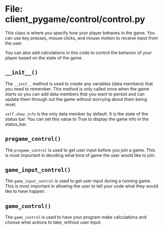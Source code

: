 # File: client_pygame/control/control.py

 This class is where you specify how your player behaves in the game.  You can use key presses, mouse clicks, and mouse motion to receive input from the user.

You can also add calculations in this code to control the behavior of your player based on the state of the game.


## `__init__()`

The `__init__` method is used to create any variables (data members) that you need to remember. This method is only called once when the game starts so you can add data members that you want to persist and can update them through out the game without worrying about them being reset.

`self.show_info` is the only data member by default. It is the state of the status bar. You can set this value to True to display the game info in the status_bar.


## `pregame_control()`

The `pregame_control` is used to get user input before you join a game.  This is most important in deciding what kind of game the user would like to join.


##  `game_input_control()`

The `game_input_control` is used to get user input during a running game.  This is most important in allowing the user to tell your code what they would like to have happen.


## `game_control()`

The `game_control` is used to have your program make calculations and choose what actions to take, without user input.


